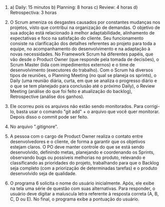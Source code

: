 1. a) Daily: 15 minutos
b) Planning: 8 horas
c) Review: 4 horas
d) Retrospectiva: 3 horas

2. O Scrum ameniza os desgastes causados por constantes mudanças nos projetos, visto que contribui na organização de demandas. O objetivo de sua adoção está relacionado à melhor adaptabilidade, alinhamento de expectativas e foco na satisfação do cliente. Seu funcionamento consiste na clarificação dos detalhes referentes ao projeto para toda a equipe, no acompanhamento do desenvolvimento e na adaptação à novas necessidades. No Framework Scrum há diferentes papéis, que vão desde o Product Owner (que responde pela tomada de decisões), o Scrum Master (lida com impedimentos externos) e o time de desenvolvimento (executores do trabalho). Com o Scrum há diversos tipos de reuniões, o Planning Meeting (no qual se planeja os sprints), o Daily (uma reunião diária, curta, em que se analiza o progresso diário e o que se tem planejado para conclusão até o próximo Daily), o Review Meeting (análise do que foi feito e atualização do backlog), Retrospective (análise dos ganhos).

3. Ele ocorreu pois os arquivos não estão sendo monitorados. Para corrigi-lo, basta  usar o comando "git add" + o arquivo que você quer monitorar. Depois disso o commit pode ser feito.

4. No arquivo ".gitignore".

5. A pessoa com o cargo de Product Owner realiza o contato entre desenvolvedores e o cliente, de forma a garantir que os objetivos estejam claros. O PO deve manter controle do que se está sendo desenvolvido, definindo metas, planejando e coordenando os Sprints, observando bugs ou possíveis melhorias no produto, relevando e classificando as prioridades do projeto, trabalhando para que o Backlog seja completo (com a priorização de determinadas tarefas) e o produto desenvolvido seja de qualidade.

6. O programa 6 solicita o nome do usuário inicialmente. Após, ele exibe na tela uma série de questão com suas alternativas. Para responder, o usuário deve digitar a maíuscula letra referente à resposta correta (A, B, C, D ou E). No final, o programa exibe a pontuação do usuário.